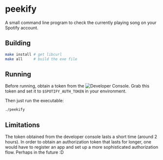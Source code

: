 # peekify

A small command line program to check the currently playing song on your Spotify account.

## Building

```bash
make install # get libcurl
make all     # build the exe file
```

## Running

Before running, obtain a token from the ![Developer Console](https://developer.spotify.com/console/get-user-player/). Grab this token and set it to `$SPOTIFY_AUTH_TOKEN` in your environment.

Then just run the executable:
```bash
./peekify
```

## Limitations
The token obtained from the developer console lasts a short time (around 2 hours). In order to obtain an authorization token that lasts for longer, one would have to register an app and set up a more sophisticated authorization flow. Perhaps in the future :D